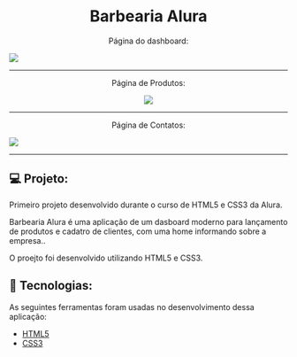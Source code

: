 
<h1 align="center"> Barbearia Alura</h1>

<p align="center"> Página do dashboard: </p>
<img src="flex-e-grid\assets\fotos\imagem 1.jpg">

---

<p align="center"> Página de Produtos:</p>
<div align="center" text-align="center">
<img src="assets/telaProdutos.jpeg">
</div>

---

<p align="center"> Página de Contatos: </p>
<img src="assets/telaContato.jpeg">

---


## 💻 Projeto:
Primeiro projeto desenvolvido durante o curso de HTML5 e CSS3 da Alura. 

Barbearia Alura é uma aplicação de um dasboard moderno para lançamento de produtos e cadatro de clientes, com uma home informando sobre a empresa..  

O proejto foi desenvolvido utilizando HTML5 e CSS3.

## 🚀 Tecnologias: 
<p>
  As seguintes ferramentas foram usadas no desenvolvimento dessa aplicação:
    <ul>
      <li><a href="https://www.alura.com.br/cursos-online-front-end/html-css?gclid=Cj0KCQiApKagBhC1ARIsAFc7Mc6SkEWZdBPFVv6LQJMeOqmkuWzFhLmPSK1VO-6wDc-4RbIKHOKdgoMaAneWEALw_wcB">HTML5</a></li>
      <li><a href="https://www.alura.com.br/cursos-online-front-end/html-css?gclid=Cj0KCQiApKagBhC1ARIsAFc7Mc6SkEWZdBPFVv6LQJMeOqmkuWzFhLmPSK1VO-6wDc-4RbIKHOKdgoMaAneWEALw_wcB">CSS3</a></li>
 </p>

